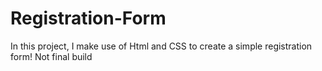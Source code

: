 # Registration-Form

In this project, I make use of Html and CSS to create a simple registration form! Not final build